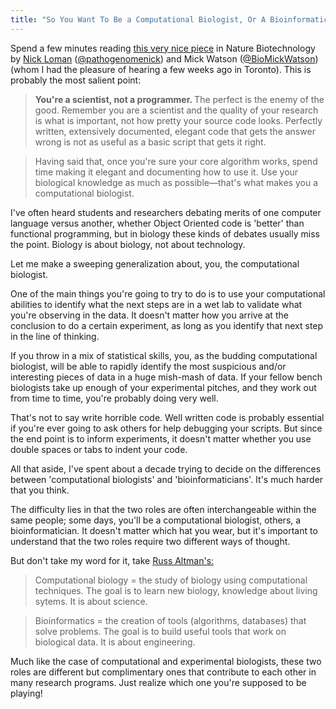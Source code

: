```yaml
---
title: "So You Want To Be a Computational Biologist, Or A Bioinformatician?"
---
```


Spend a few minutes reading [this very nice piece](http://www.nature.com/nbt/journal/v31/n11/full/nbt.2740.html) in Nature Biotechnology by [Nick Loman](http://pathogenomics.bham.ac.uk/blog/) ([@pathogenomenick](http://twitter.com/pathogenomenick/)) and Mick Watson ([@BioMickWatson](http://twitter.com/BioMickWatson)) (whom I had the pleasure of hearing a few weeks ago in Toronto). This is probably the most salient point:

> <b>You're a scientist, not a programmer. </b>The perfect is the enemy  of the good. Remember you are a scientist and the quality of your  research is what is important, not how pretty your source code looks.  Perfectly written, extensively documented, elegant code that gets the  answer wrong is not as useful as a basic script that gets it right. 


> Having said that, once you're sure your core algorithm works, spend time  making it elegant and documenting how to use it. Use your biological  knowledge as much as possible—that's what makes you a computational  biologist.

I've often heard students and researchers debating merits of one computer language versus another, whether Object Oriented code is 'better' than functional programming, but in biology these kinds of debates usually miss the point. Biology is about biology, not about technology.

Let me make a sweeping generalization about, you, the computational biologist.

One of the main things you're going to try to do is to use your computational abilities to identify what the next steps are in a wet lab to validate what you're observing in the data. It doesn't matter how you arrive at the conclusion to do a certain experiment, as long as you identify that next step in the line of thinking.

If you throw in a mix of statistical skills, you, as the budding computational biologist, will be able to rapidly identify the most suspicious and/or interesting pieces of data in a huge mish-mash of data. If your fellow bench biologists take up enough of your experimental pitches, and they work out from time to time, you're probably doing very well.

That's not to say write horrible code. Well written code is probably essential if you're ever going to ask others for help debugging your scripts. But since the end point is to inform experiments, it doesn't matter whether you use double spaces or tabs to indent your code.

All that aside, I've spent about a decade trying to decide on the differences between 'computational biologists' and 'bioinformaticians'. It's much harder that you think.

The difficulty lies in that the two roles are often interchangeable within the same people; some days, you'll be a computational biologist, others, a bioinformatician. It doesn't matter which hat you wear, but it's important to understand that the two roles require two different ways of thought.

But don't take my word for it, take [Russ Altman's:](http://rbaltman.wordpress.com/2009/02/18/bioinformatics-computational-biology-same-no/) 

> Computational biology = the study of biology using computational  techniques. The goal is to learn new biology, knowledge about living  sytems. It is about science. 


> Bioinformatics = the creation of tools (algorithms, databases) that  solve problems. The goal is to build useful tools that work on  biological data. It is about engineering.

Much like the case of computational and experimental biologists, these two roles are different but complimentary ones that contribute to each other in many research programs. Just realize which one you're supposed to be playing!
